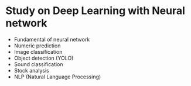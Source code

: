 # Study on Deep Learning with Neural network 

- Fundamental of neural network
- Numeric prediction
- Image classification
- Object detection (YOLO)
- Sound classification
- Stock analysis
- NLP (Natural Language Processing)
